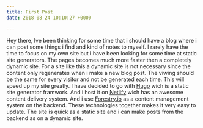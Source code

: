 ```yaml
---
title: First Post
date: 2018-08-24 10:10:27 +0000

---
```

Hey there,
Ive been thinking for some time that i should have a blog where i can post some things i find and kind of notes to myself.
I rarely have the time to focus on my own site but i have been looking for some time at static site generators.
The pages becomes much more faster then a completely dynamic site. For a site like this a dynamic site is not necessary since the content only regenerates when i make a new blog post.
The viwing should be the same for every visitor and not be generated each time. This will speed up my site greatly. I have decided to go with [Hugo](https://gohugo.io/) wich is a static site generator framwork. And i host it on [Netlify](https://www.netlify.com/) wich has an awesome content delivery system.
And i use [Forestry.io](https://forestry.io) as a content management system on the backend. These technologies together makes it very easy to update. The site is quick as a static site and i can make posts from the backend as on a dynamic site.